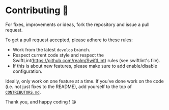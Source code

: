 Contributing 🚀
===============

For fixes, improvements or ideas, fork the repository and issue a pull request.

To get a pull request accepted, please adhere to these rules:
- Work from the latest `develop` branch.
- Respect current code style and respect the SwiftLint(https://github.com/realm/SwiftLint) rules (see swiftlint's file).
- If this is about new features, please make sure to add enable/disable configuration.

Ideally, only work on one feature at a time.
If you've done work on the code (i.e. not just fixes to the README), add yourself to the top of [`CONTRIBUTORS.md`](./CONTRIBUTORS.md).

Thank you, and happy coding ! 😘
